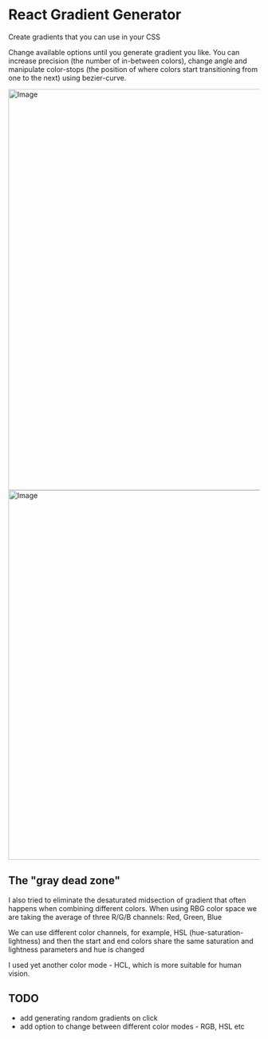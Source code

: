 # React Gradient Generator

Create gradients that you can use in your CSS

Change available options until you generate gradient you like. You can increase precision (the number of in-between colors), change angle and manipulate color-stops (the position of where colors start transitioning from one to the next) using bezier-curve.

<img width="728" height="803" alt="Image" src="https://github.com/user-attachments/assets/e194e177-1aaf-4492-b82f-c9cb20437c60" />

<img width="709" height="740" alt="Image" src="https://github.com/user-attachments/assets/675ba18f-295d-4879-a9e9-9d50b189e759" />

## The "gray dead zone"

I also tried to eliminate the desaturated midsection of gradient that often happens when combining different colors.
When using RBG color space we are taking the average of three R/G/B channels: Red, Green, Blue

We can use different color channels, for example, HSL (hue-saturation-lightness) and then the start and end colors share the same saturation and lightness parameters and hue is changed

I used yet another color mode - HCL, which is more suitable for human vision.

## TODO

- add generating random gradients on click
- add option to change between different color modes - RGB, HSL etc
